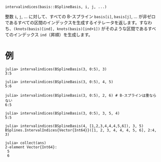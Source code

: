 ```
intervalindices(basis::BSplineBasis, i, j, ...)
```

整数 `i`, `j`, … に対して、すべての B-スプライン `basis[i]`, `basis[j]`, … が非ゼロであるすべての区間のインデックスを生成するイテレータを返します。すなわち、`(knots(basis)[ind], knots(basis)[ind+1])` がそのような区間であるすべてのインデックス `ind`（昇順）を生成します。

# 例

```jldoctest
julia> intervalindices(BSplineBasis(3, 0:5), 3)
3:5

julia> intervalindices(BSplineBasis(3, 0:5), 4, 5)
5:6

julia> intervalindices(BSplineBasis(3, 0:5), 2, 6) # B-スプラインは重ならない
6:5

julia> intervalindices(BSplineBasis(3, 0:5), 3, 5, 4)
5:5

julia> intervalindices(BSplineBasis(4, [1,2,3,4,4,4,5,6]), 3, 5)
BSplines.IntervalIndices{Vector{Int64}}([1, 2, 3, 4, 4, 4, 5, 6], 2:4, 3)

julia> collect(ans)
2-element Vector{Int64}:
 5
 6
```
